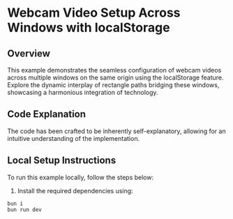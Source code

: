 # Webcam Video Setup Across Windows with localStorage

## Overview

This example demonstrates the seamless configuration of webcam videos across multiple windows on the same origin using the localStorage feature. Explore the dynamic interplay of rectangle paths bridging these windows, showcasing a harmonious integration of technology.

## Code Explanation

The code has been crafted to be inherently self-explanatory, allowing for an intuitive understanding of the implementation.

## Local Setup Instructions

To run this example locally, follow the steps below:

1. Install the required dependencies using:

```
bun i
bun run dev
```
